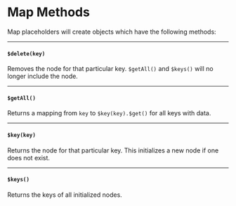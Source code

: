 # Map Methods

Map placeholders will create objects which have the following methods:

---

#### `$delete(key)`

Removes the node for that particular key. `$getAll()` and `$keys()` will no longer include the node.

---

#### `$getAll()`

Returns a mapping from `key` to `$key(key).$get()` for all keys with data.

---

#### `$key(key)`

Returns the node for that particular key.
This initializes a new node if one does not exist.

---

#### `$keys()`

Returns the keys of all initialized nodes.
